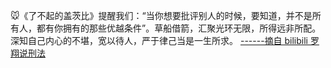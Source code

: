 
🐭《了不起的盖茨比》提醒我们：“当你想要批评别人的时候，要知道，并不是所有人，都有你拥有的那些优越条件”。草船借箭，汇聚光环无限，所得远非所配。深知自己内心的不堪，宽以待人，严于律己当是一生所求。 [------摘自 bilibili 罗翔说刑法](https://space.bilibili.com/517327498)



